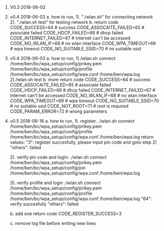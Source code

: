 1. V0.3 2018-06-02
2. v0.4 2018-06-03
	a. how to run,
		1). "./wlan.sh" for connecting network
        2). "./wlan.sh test" for testing network
	b. return code
		CODE_SUCCESS=64	# success
		CODE_ASSOCAITE_FAILED=65 	# associate failed
		CODE_HDCP_FAILED=66 	# dhcp failed
		CODE_INTERNET_FAILED=67 	# Internet can't be accessed
		CODE_NO_WLAN_IF=68	# no wlan interface
		CODE_WPA_TIMEOUT=69	# wpa timeout
		CODE_NO_SUITABLE_SSID=70 	# no suitable ssid
		
3. v0.4 2018-06-03
	a. how to run,
		1)./wlan.sh connect /home/ben/bc/wpa_setup/config/prikey.pem /home/ben/bc/wpa_setup/config/profile /home/ben/bc/wpa_setup/config/wpa.conf /home/ben/wpa.log
		2)./wlan.sh test
	b. more return code
		CODE_SUCCESS=64	# success
		CODE_ASSOCAITE_FAILED=65 	# associate failed
		CODE_HDCP_FAILED=66 	# dhcp failed
		CODE_INTERNET_FAILED=67 	# Internet can't be accessed
		CODE_NO_WLAN_IF=68	# no wlan interface
		CODE_WPA_TIMEOUT=69	# wpa timeout
		CODE_NO_SUITABLE_SSID=70 	# no suitable ssid
		CODE_NOT_ROOT=71	# root is required
		CODE_PARAM_ERROR=72	# wrong parameters
	
4. v0.5 2018-06-16
	a. how to run,
	1). register.
	./wlan.sh connect /home/ben/bc/wpa_setup/config/prikey.pem /home/ben/bc/wpa_setup/config/profile /home/ben/bc/wpa_setup/config/wpa.conf /home/ben/wpa.log
	return values:
		"3": register succesfully, please input pin code and goto step 2)
		"others": failed
		
	2). verify pin code and login: ./wlan.sh connect /home/ben/bc/wpa_setup/config/prikey.pem /home/ben/bc/wpa_setup/config/pin /home/ben/bc/wpa_setup/config/wpa.conf /home/ben/wpa.log
	
	3). verify profile and login
	./wlan.sh connect /home/ben/bc/wpa_setup/config/prikey.pem /home/ben/bc/wpa_setup/config/profile /home/ben/bc/wpa_setup/config/wpa.conf /home/ben/wpa.log
		"64": verify succesfully
		"others": failed	
		
	b. add one return code 
		CODE_REGISTER_SUCCESS=3
		
	c. remove log file before writing new lines
